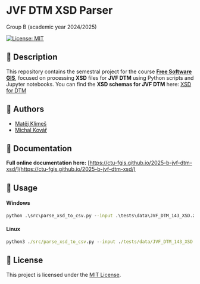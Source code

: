 <!-- docs-start -->
# JVF DTM XSD Parser
Group B (academic year 2024/2025)

[![License: MIT](https://img.shields.io/badge/License-MIT-yellow.svg)](LICENSE)

## 📄 Description

This repository contains the semestral project for the course **[Free Software GIS](https://geo.fsv.cvut.cz/vyuka/155fgis/)**, focused on processing **XSD** files for **JVF DTM** using Python scripts and Jupyter notebooks. You can find the **XSD schemas for JVF DTM** here: [XSD for DTM](https://cuzk.gov.cz/DMVS/JVF-DTM/Platna-verze.aspx)

## 👥 Authors

- [Matěj Klimeš](https://github.com/klimesm)
- [Michal Kovář](https://github.com/kovarmi9)
<!-- docs-end -->

## 📖 Documentation

**Full online documentation here:** [https://ctu-fgis.github.io/2025-b-jvf-dtm-xsd/](https://ctu-fgis.github.io/2025-b-jvf-dtm-xsd/)


## 🔧 Usage

#### Windows

```cmd
python .\src\parse_xsd_to_csv.py --input .\tests\data\JVF_DTM_143_XSD.zip --summary .\tests\output\summary.csv --detailed .\tests\output\detailed.csv --config .\tests\data\config_str1_test.json
```

#### Linux

```cmd
python3 ./src/parse_xsd_to_csv.py --input ./tests/data/JVF_DTM_143_XSD.zip --summary ./tests/output/summary.csv --detailed ./tests/output/detailed.csv --config ./tests/data/config_str1_test.json
```

## 📜 License

This project is licensed under the [MIT License](LICENSE).
